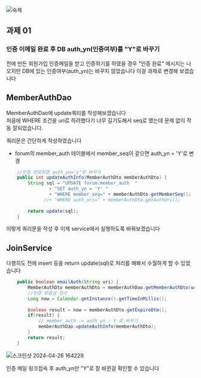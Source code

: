 ![숙제](https://github.com/InitTester/2024-study/assets/148026641/580747b5-de89-4f2f-85c1-a5d7189b8e2e)


## 과제 01
### 인증 이메일 완료 후 DB auth_yn(인증여부)를 "Y"로 바꾸기

전에 만든 회원가입 인증메일을 받고 인증하기를 하였을 경우 "인증 완료" 메시지는 나오지만 DB에 있는 인증여부(auth_yn)는 바꾸지 않았습니다 이걸 과제로 변경해 보겠습니다

## MemberAuthDao
MemberAuthDao에 update쿼리를 작성해보겠습니다  
처음에 WHERE 조건을 uri로 하려했다기 너무 길기도해서 seq로 했는데 문제 없이 작동 잘되었습니다.  

쿼리문은 간단하게 작성하였습니다   
- forum의 member_auth 테이블에서 member_seq이 같으면 auth_yn = 'Y'로 변경
```java
	//인증 완료되면 auth_yn='y'로 바꾸기
	public int updateAuthInfo(MemberAuthDto memberAuthDto) {
		String sql = "UPDATE forum.member_auth  "
				+ "SET auth_yn = 'Y' "
				+ "WHERE member_seq=" + memberAuthDto.getMemberSeq();
			  //+ "WHERE auth_uri=" + memberAuthDto.getAuthUri();
		
		return update(sql);
	}
```
이렇게 쿼리문을 작성 후 이제 service에서 실행하도록 바꿔보겠습니다

## JoinService
다행히도 전에 insert 등을 return update(sql)로 처리를 해봐서 수월하게 할 수 있었습니다
```java
	public boolean emailAuth(String uri) {
		MemberAuthDto memberAuthDto = memberAuthDao.getMemberAuthDto(uri);
		//인증 유효성 검사
		Long now = Calendar.getInstance().getTimeInMillis();
		
		boolean result = now < memberAuthDto.getExpireDtm();
		if(result) {
			// member_auth -> auth_yn : Y 로 바꾸기
			memberAuthDao.updateAuthInfo(memberAuthDto);
		}
		return result;
	}
```
![스크린샷 2024-04-26 164229](https://github.com/InitTester/2024-study/assets/148026641/4390f392-6ba2-43c5-b00a-85ae489ac775)

인증 메일 링크접속 후 auth_yn만 "Y"로 잘 바뀐걸 확인할 수 있습니다

